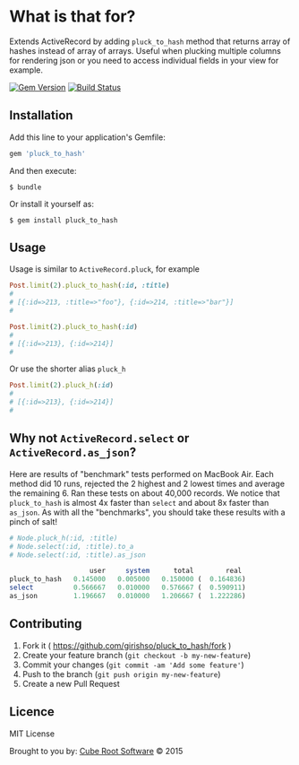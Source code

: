 # What is that for?

Extends ActiveRecord by adding `pluck_to_hash` method that returns array of hashes instead of array of arrays. Useful when plucking multiple columns for rendering json or you need to access individual fields in your view for example.

[![Gem Version](https://badge.fury.io/rb/pluck_to_hash.png)](http://badge.fury.io/rb/pluck_to_hash) [![Build Status](https://travis-ci.org/girishso/pluck_to_hash.svg?branch=master)](https://travis-ci.org/girishso/pluck_to_hash)

## Installation

Add this line to your application's Gemfile:

```ruby
gem 'pluck_to_hash'
```

And then execute:

    $ bundle

Or install it yourself as:

    $ gem install pluck_to_hash

## Usage

Usage is similar to `ActiveRecord.pluck`, for example

```ruby
Post.limit(2).pluck_to_hash(:id, :title)
#
# [{:id=>213, :title=>"foo"}, {:id=>214, :title=>"bar"}]
#

Post.limit(2).pluck_to_hash(:id)
#
# [{:id=>213}, {:id=>214}]
#
```

Or use the shorter alias `pluck_h`

```ruby
Post.limit(2).pluck_h(:id)
#
# [{:id=>213}, {:id=>214}]
#
```

## Why not `ActiveRecord.select` or `ActiveRecord.as_json`?

Here are results of "benchmark" tests performed on MacBook Air. Each method did 10 runs, rejected the 2 highest and 2 lowest times and average the remaining 6. Ran these tests on about 40,000 records. We notice that `pluck_to_hash` is almost 4x faster than `select` and about 8x faster than `as_json`. As with all the "benchmarks", you should take these results with a pinch of salt!

```ruby
# Node.pluck_h(:id, :title)
# Node.select(:id, :title).to_a
# Node.select(:id, :title).as_json

                    user     system      total        real
pluck_to_hash   0.145000   0.005000   0.150000 (  0.164836)
select          0.566667   0.010000   0.576667 (  0.590911)
as_json         1.196667   0.010000   1.206667 (  1.222286)
```

## Contributing

1. Fork it ( https://github.com/girishso/pluck_to_hash/fork )
2. Create your feature branch (`git checkout -b my-new-feature`)
3. Commit your changes (`git commit -am 'Add some feature'`)
4. Push to the branch (`git push origin my-new-feature`)
5. Create a new Pull Request

## Licence
MIT License

Brought to you by: [Cube Root Software](http://www.cuberoot.in) &copy; 2015
